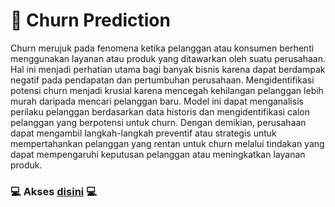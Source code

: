 # 🔮 Churn Prediction

Churn merujuk pada fenomena ketika pelanggan atau konsumen berhenti menggunakan layanan atau produk yang ditawarkan oleh suatu perusahaan. Hal ini menjadi perhatian utama bagi banyak bisnis karena dapat berdampak negatif pada pendapatan dan pertumbuhan perusahaan. Mengidentifikasi potensi churn menjadi krusial karena mencegah kehilangan pelanggan lebih murah daripada mencari pelanggan baru. Model ini dapat menganalisis perilaku pelanggan berdasarkan data historis dan mengidentifikasi calon pelanggan yang berpotensi untuk churn. Dengan demikian, perusahaan dapat mengambil langkah-langkah preventif atau strategis untuk mempertahankan pelanggan yang rentan untuk churn melalui tindakan yang dapat mempengaruhi keputusan pelanggan atau meningkatkan layanan produk.

### 💻 Akses [disini](https://churn-and-cltv-prediction.streamlit.app/) 💻